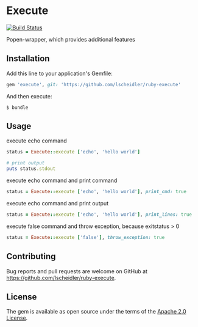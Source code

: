 # Execute

[![Build Status](https://travis-ci.org/lscheidler/ruby-execute.svg?branch=master)](https://travis-ci.org/lscheidler/ruby-execute)

Popen-wrapper, which provides additional features

## Installation

Add this line to your application's Gemfile:

```ruby
gem 'execute', git: 'https://github.com/lscheidler/ruby-execute'
```

And then execute:

    $ bundle

## Usage

execute echo command
```ruby
status = Execute::execute ['echo', 'hello world']

# print output
puts status.stdout
```

execute echo command and print command
```ruby
status = Execute::execute ['echo', 'hello world'], print_cmd: true
```

execute echo command and print output
```ruby
status = Execute::execute ['echo', 'hello world'], print_lines: true
```

execute false command and throw exception, because exitstatus > 0
```ruby
status = Execute::execute ['false'], throw_exception: true
```

## Contributing

Bug reports and pull requests are welcome on GitHub at https://github.com/lscheidler/ruby-execute.


## License

The gem is available as open source under the terms of the [Apache 2.0 License](http://opensource.org/licenses/Apache-2.0).

